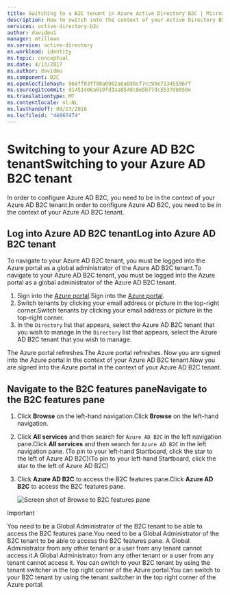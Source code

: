 ```yaml
---
title: Switching to a B2C tenant in Azure Active Directory B2C | Microsoft Docs
description: How to switch into the context of your Active Directory B2C tenant.
services: active-directory-b2c
author: davidmu1
manager: mtillman
ms.service: active-directory
ms.workload: identity
ms.topic: conceptual
ms.date: 4/13/2017
ms.author: davidmu
ms.component: B2C
ms.openlocfilehash: 9b8ff03ff90a0962a6a890cf7cc99e7134559b7f
ms.sourcegitcommit: d1451406a010fd3aa854dc8e5b77dc5537d8050e
ms.translationtype: MT
ms.contentlocale: nl-NL
ms.lasthandoff: 09/13/2018
ms.locfileid: "44867474"
---
```

# <a name="switching-to-your-azure-ad-b2c-tenant"></a><span data-ttu-id="3e9c9-103">Switching to your Azure AD B2C tenant</span><span class="sxs-lookup"><span data-stu-id="3e9c9-103">Switching to your Azure AD B2C tenant</span></span>

<span data-ttu-id="3e9c9-104">In order to configure Azure AD B2C, you need to be in the context of your Azure AD B2C tenant.</span><span class="sxs-lookup"><span data-stu-id="3e9c9-104">In order to configure Azure AD B2C, you need to be in the context of your Azure AD B2C tenant.</span></span>

## <a name="log-into-azure-ad-b2c-tenant"></a><span data-ttu-id="3e9c9-105">Log into Azure AD B2C tenant</span><span class="sxs-lookup"><span data-stu-id="3e9c9-105">Log into Azure AD B2C tenant</span></span>

<span data-ttu-id="3e9c9-106">To navigate to your Azure AD B2C tenant, you must be logged into the Azure portal as a global administrator of the Azure AD B2C tenant.</span><span class="sxs-lookup"><span data-stu-id="3e9c9-106">To navigate to your Azure AD B2C tenant, you must be logged into the Azure portal as a global administrator of the Azure AD B2C tenant.</span></span>

1. <span data-ttu-id="3e9c9-107">Sign into the [Azure portal](http://portal.azure.com).</span><span class="sxs-lookup"><span data-stu-id="3e9c9-107">Sign into the [Azure portal](http://portal.azure.com).</span></span>
1. <span data-ttu-id="3e9c9-108">Switch tenants by clicking your email address or picture in the top-right corner.</span><span class="sxs-lookup"><span data-stu-id="3e9c9-108">Switch tenants by clicking your email address or picture in the top-right corner.</span></span>
1. <span data-ttu-id="3e9c9-109">In the `Directory` list that appears, select the Azure AD B2C tenant that you wish to manage.</span><span class="sxs-lookup"><span data-stu-id="3e9c9-109">In the `Directory` list that appears, select the Azure AD B2C tenant that you wish to manage.</span></span>

<span data-ttu-id="3e9c9-110">The Azure portal refreshes.</span><span class="sxs-lookup"><span data-stu-id="3e9c9-110">The Azure portal refreshes.</span></span>  <span data-ttu-id="3e9c9-111">Now you are signed into the Azure portal in the context of your Azure AD B2C tenant.</span><span class="sxs-lookup"><span data-stu-id="3e9c9-111">Now you are signed into the Azure portal in the context of your Azure AD B2C tenant.</span></span>

## <a name="navigate-to-the-b2c-features-pane"></a><span data-ttu-id="3e9c9-112">Navigate to the B2C features pane</span><span class="sxs-lookup"><span data-stu-id="3e9c9-112">Navigate to the B2C features pane</span></span>

1. <span data-ttu-id="3e9c9-113">Click **Browse** on the left-hand navigation.</span><span class="sxs-lookup"><span data-stu-id="3e9c9-113">Click **Browse** on the left-hand navigation.</span></span>
1. <span data-ttu-id="3e9c9-114">Click **All services** and then search for `Azure AD B2C` in the left navigation pane.</span><span class="sxs-lookup"><span data-stu-id="3e9c9-114">Click **All services** and then search for `Azure AD B2C` in the left navigation pane.</span></span>  <span data-ttu-id="3e9c9-115">(To pin to your left-hand Startboard, click the star to the left of Azure AD B2C)</span><span class="sxs-lookup"><span data-stu-id="3e9c9-115">(To pin to your left-hand Startboard, click the star to the left of Azure AD B2C)</span></span>
1. <span data-ttu-id="3e9c9-116">Click **Azure AD B2C** to access the B2C features pane.</span><span class="sxs-lookup"><span data-stu-id="3e9c9-116">Click **Azure AD B2C** to access the B2C features pane.</span></span>
   
    ![Screen shot of Browse to B2C features pane](./media/active-directory-b2c-get-started/b2c-browse.png)

> [!IMPORTANT]
> <span data-ttu-id="3e9c9-118">You need to be a Global Administrator of the B2C tenant to be able to access the B2C features pane.</span><span class="sxs-lookup"><span data-stu-id="3e9c9-118">You need to be a Global Administrator of the B2C tenant to be able to access the B2C features pane.</span></span> <span data-ttu-id="3e9c9-119">A Global Administrator from any other tenant or a user from any tenant cannot access it.</span><span class="sxs-lookup"><span data-stu-id="3e9c9-119">A Global Administrator from any other tenant or a user from any tenant cannot access it.</span></span>  <span data-ttu-id="3e9c9-120">You can switch to your B2C tenant by using the tenant switcher in the top right corner of the Azure portal.</span><span class="sxs-lookup"><span data-stu-id="3e9c9-120">You can switch to your B2C tenant by using the tenant switcher in the top right corner of the Azure portal.</span></span>
